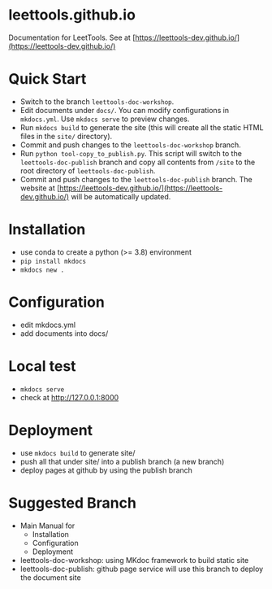 # leettools.github.io

Documentation for LeetTools. See at [https://leettools-dev.github.io/](https://leettools-dev.github.io/)


# Quick Start 

- Switch to the branch `leettools-doc-workshop`.
- Edit documents under `docs/`. You can modify configurations in `mkdocs.yml`. Use `mkdocs serve` to preview changes.
- Run `mkdocs build` to generate the site (this will create all the static HTML files in the `site/` directory).
- Commit and push changes to the `leettools-doc-workshop` branch.
- Run `python tool-copy_to_publish.py`. This script will switch to the `leettools-doc-publish` branch and copy all contents from `/site` to the root directory of `leettools-doc-publish`.
- Commit and push changes to the `leettools-doc-publish` branch. The website at [https://leettools-dev.github.io/](https://leettools-dev.github.io/) will be automatically updated.

# Installation

- use conda to create a python (>= 3.8) environment
- `pip install mkdocs`
- `mkdocs new .`

# Configuration

- edit mkdocs.yml 
- add documents into docs/

# Local test

- `mkdocs serve`
- check at http://127.0.0.1:8000

# Deployment

- use `mkdocs build` to generate site/
- push all that under site/ into a publish branch (a new branch)
- deploy pages at github by using the publish branch

# Suggested Branch 

- Main
    Manual for
    - Installation
    - Configuration
    - Deployment
- leettools-doc-workshop: using MKdoc framework to build static site
- leettools-doc-publish: github page service will use this branch to deploy the document site